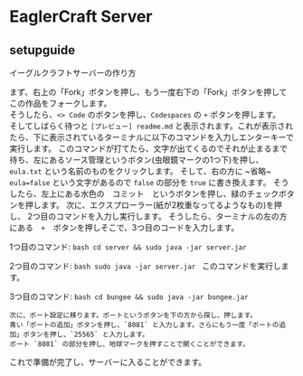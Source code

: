 # EaglerCraft Server

## setupguide

イーグルクラフトサーバーの作り方

まず、右上の「Fork」ボタンを押し、もう一度右下の「Fork」ボタンを押してこの作品をフォークします。  
そうしたら、`<> Code` のボタンを押し、`Codespaces` の `+` ボタンを押します。  
そしてしばらく待つと `[プレビュー] readme.md` と表示されます。これが表示されたら、下に表示されているターミナルに以下のコマンドを入力しエンターキーで実行します。
このコマンドが打てたら、文字が出てくるのでそれが止まるまで待ち、左にあるソース管理というボタン(虫眼鏡マークの1つ下)を押し、`eula.txt` という名前のものをクリックします。
そして、右の方に ~省略~ `eula=false` という文字があるので `false` の部分を `true` に書き換えます。
そうしたら、左上にある水色の　コミット　というボタンを押し、緑のチェックボタンを押します。
次に、エクスプローラー(紙が2枚重なってるようなもの)を押し、
2つ目のコマンドを入力し実行します。
そうしたら、ターミナルの左の方にある　`+`　ボタンを押しそこで、3つ目のコードを入力します。

 1つ目のコマンド:
    ```bash
    cd server && sudo java -jar server.jar
    ```

 2つ目のコマンド:
    ```bash
    sudo java -jar server.jar
    ```
    このコマンドを実行します。

 3つ目のコマンド:
    ```bash
    cd bungee && sudo java -jar bungee.jar
    ```

    次に、ポート設定に移ります。ポートというボタンを下の方から探し、押します。  
    青い「ポートの追加」ボタンを押し、`8081` と入力します。さらにもう一度「ポートの追加」ボタンを押し、`25565` と入力します。  
    ポート `8081` の部分を押し、地球マークを押すことで開くことができます。

これで準備が完了し、サーバーに入ることができます。
